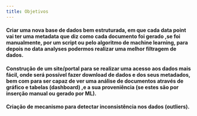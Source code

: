 ```yaml
---
title: Objetivos
---
```


#### Criar uma nova base de dados bem estruturada, em que cada data point vai ter uma metadata que diz como cada documento foi gerado ,se foi manualmente, por um script ou pelo algoritmo de machine learning, para depois no data analyses podermos realizar uma melhor filtragem de dados.

#### Construção de um site/portal para se realizar uma acesso aos dados mais fácil, onde será possível fazer download de dados e dos seus metadados, bem com para ser capaz de ver uma análise de documentos através de gráfico e tabelas (dashboard) ,e a sua proveniência (se estes são por inserção manual ou gerado por ML).

#### Criação de mecanismo para detectar inconsistência nos dados (outliers).

